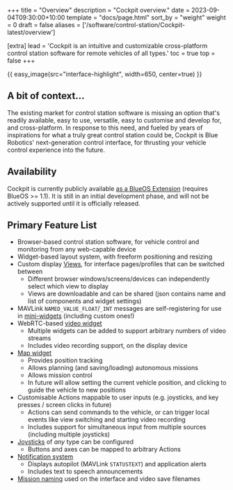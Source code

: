 +++
title = "Overview"
description = "Cockpit overview."
date = 2023-09-04T09:30:00+10:00
template = "docs/page.html"
sort_by = "weight"
weight = 0
draft = false
aliases = ['/software/control-station/Cockpit-latest/overview']

[extra]
lead = 'Cockpit is an intuitive and customizable cross-platform control station software for remote vehicles of all types.'
toc = true
top = false
+++

{{ easy_image(src="interface-highlight", width=650, center=true) }}

## A bit of context...

The existing market for control station software is missing an option that's readily available, easy to use, versatile, easy to customise and develop for, and cross-platform. In response to this need, and fueled by years of inspirations for what a truly great control station could be, Cockpit is Blue Robotics' next-generation control interface, for thrusting your vehicle control experience into the future.

## Availability

Cockpit is currently publicly available [as a BlueOS Extension](https://docs.bluerobotics.com/BlueOS-Extensions-Repository#:~:text=Cockpit,-Maintainer) (requires BlueOS >= 1.1). It is still in an initial development phase, and will not be actively supported until it is officially released.

## Primary Feature List

- Browser-based control station software, for vehicle control and monitoring from any web-capable device
- Widget-based layout system, with freeform positioning and resizing
- Custom display [Views](../advanced-usage/#views), for interface pages/profiles that can be switched between
    - Different browser windows/screens/devices can independently select which view to display
    - Views are downloadable and can be shared (json contains name and list of components and widget settings)
- MAVLink `NAMED_VALUE_FLOAT`/`_INT` messages are self-registering for use in [mini-widgets](../advanced-usage/#mini-widgets) (including custom ones!)
- WebRTC-based [video widget](../advanced-usage/#video)
    - Multiple widgets can be added to support arbitrary numbers of video streams
    - Includes video recording support, on the display device
- [Map widget](../advanced-usage/#map)
    - Provides position tracking
    - Allows planning (and saving/loading) autonomous missions
    - Allows mission control
    - In future will allow setting the current vehicle position, and clicking to guide the vehicle to new positions
- Customisable Actions mappable to user inputs (e.g. joysticks, and key presses / screen clicks in future)
    - Actions can send commands to the vehicle, or can trigger local events like view switching and starting video recording
    - Includes support for simultaneous input from multiple sources (including multiple joysticks)
- [Joysticks](../advanced-usage/#joysticks) of _any_ type can be configured
    - Buttons and axes can be mapped to arbitrary Actions
- [Notification system](../advanced-usage/#alerts)
    - Displays autopilot (MAVLink `STATUSTEXT`) and application alerts
    - Includes text to speech announcements
- [Mission naming](../advanced-usage/#mission-name) used on the interface and video save filenames
